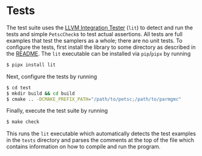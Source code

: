 # Tests

The test suite uses the [LLVM Integration Tester](https://llvm.org/docs/CommandGuide/lit.html) (`lit`) to detect and run the tests and simple `PetscCheck`s to test actual assertions. All tests are full examples that test the samplers as a whole; there are no unit tests. To configure the tests, first install the library to some directory as described in the [README](/README.md). The `lit` executable can be installed via `pip`/`pipx` by running

```bash
$ pipx install lit
```

Next, configure the tests by running

```bash
$ cd test
$ mkdir build && cd build
$ cmake .. -DCMAKE_PREFIX_PATH="/path/to/petsc;/path/to/parmgmc"
```

Finally, execute the test suite by running

```bash
$ make check
```

This runs the `lit` executable which automatically detects the test examples in the `tests` directory and parses the comments at the top of the file which contains information on how to compile and run the program.
